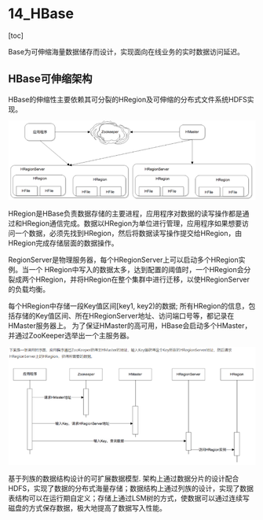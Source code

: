 # 14_HBase
[toc]

Base为可伸缩海量数据储存而设计，实现面向在线业务的实时数据访问延迟。

## HBase可伸缩架构
HBase的伸缩性主要依赖其可分裂的HRegion及可伸缩的分布式文件系统HDFS实现。

![](images_attachments/20210312164354753_30163.png)

HRegion是HBase负责数据存储的主要进程，应用程序对数据的读写操作都是通过和HRegion通信完成。数据以HRegion为单位进行管理，应用程序如果想要访问一个数据，必须先找到HRegion，然后将数据读写操作提交给HRegion，由 HRegion完成存储层面的数据操作。

RegionServer是物理服务器，每个HRegionServer上可以启动多个HRegion实例。当一个 HRegion中写入的数据太多，达到配置的阈值时，一个HRegion会分裂成两个HRegion，并将HRegion在整个集群中进行迁移，以使HRegionServer的负载均衡。

每个HRegion中存储一段Key值区间[key1, key2)的数据; 所有HRegion的信息，包括存储的Key值区间、所在HRegionServer地址、访问端口号等，都记录在HMaster服务器上。
为了保证HMaster的高可用，HBase会启动多个HMaster，并通过ZooKeeper选举出一个主服务器。

![](images_attachments/20210312165717682_24474.png)


基于列族的数据结构设计的可扩展数据模型.
架构上通过数据分片的设计配合HDFS，实现了数据的分布式海量存储；数据结构上通过列族的设计，实现了数据表结构可以在运行期自定义；存储上通过LSM树的方式，使数据可以通过连续写磁盘的方式保存数据，极大地提高了数据写入性能。

























































































































































